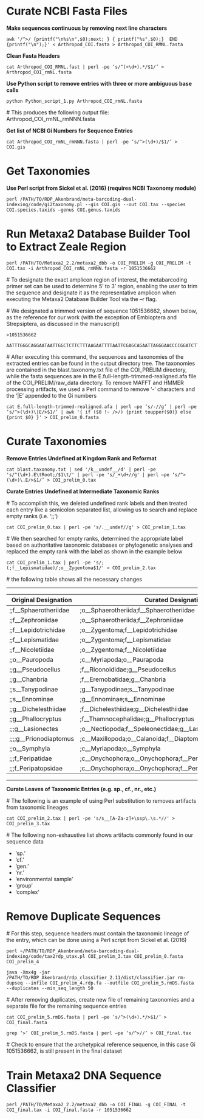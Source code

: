# Curate NCBI Fasta Files

**Make sequences continuous by removing next line characters**

```
awk '/^>/ {printf("\n%s\n",$0);next; } { printf("%s",$0);}  END {printf("\n");}' < Arthropod_COI.fasta > Arthropod_COI_RMNL.fasta
```

**Clean Fasta Headers**

```
cat Arthropod_COI_RMNL.fast | perl -pe ‘s/^(>\d+).*/$1/’ > Arthropod_COI_rmNL.fasta
```

**Use Python script to remove entries with three or more ambiguous base
calls**

```
python Python_script_1.py Arthropod_COI_rmNL.fasta
```

\# This produces the following output file:
Arthropod\_COI\_rmNL\_rmNNN.fasta

**Get list of NCBI Gi Numbers for Sequence Entries**

```
cat Arthropod_COI_rmNL_rmNNN.fasta | perl -pe ‘s/^>(\d+)/$1/’ > COI.gis
```

# Get Taxonomies

**Use Perl script from Sickel et al. (2016) (requires NCBI Taxonomy
module)**

```
perl /PATH/TO/RDP_Akenbrand/meta-barcoding-dual-indexing/code/gi2taxonomy.pl --gis COI.gis --out COI.tax --species COI.species.taxids –genus COI.genus.taxids
```

# Run Metaxa2 Database Builder Tool to Extract Zeale Region

```
perl /PATH/TO/Metaxa2_2.2/metaxa2_dbb -o COI_PRELIM -g COI_PRELIM -t COI.tax -i Arthropod_COI_rmNL_rmNNN.fasta -r 1051536662
```

\# To designate the exact amplicon region of interest, the metabarcoding
primer set can be used to determine 5’ to 3’ region, enabling the user
to trim the sequence and designate it as the representative amplicon
when executing the Metaxa2 Database Builder Tool via the –r flag.

\# We designated a trimmed version of sequence 1051536662, shown below,
as the reference for our work (with the exception of Embioptera and
Strepsiptera, as discussed in the manuscript)

```
>1051536662

AATTTGGGCAGGAATAATTGGCTCTTCTTTAAGAATTTTAATTCGAGCAGAATTAGGGAACCCCGGATCTTTAATTGGAGACGACCAAATTTATAATACTATTGTTACAGCTCATGCCTTTATTATAATTTTTTTTATAGTTATACCTATTATAATT
```

\# After executing this command, the sequences and taxonomies of the
extracted entries can be found in the output directory tree. The
taxonomies are contained in the blast.taxonomy.txt file of the
COI\_PRELIM directory, while the fasta sequences are in the
E.full-length-trimmed-realigned.afa file of the COI\_PRELIM/raw\_data
directory. To remove MAFFT and HMMER processing artifacts, we used a
Perl command to remove ‘-’ characters and the ‘|E’ appended to the Gi
numbers

```
cat E.full-length-trimmed-realigned.afa | perl –pe ‘s/-//g’ | perl –pe ‘s/^>(\d+)\|E/>$1/’ | awk '{ if ($0 !~ />/) {print toupper($0)} else {print $0} }' > COI_prelim_0.fasta 
```

# Curate Taxonomies

**Remove Entries Undefined at Kingdom Rank and Reformat**

```
cat blast.taxonomy.txt | sed '/k__undef__/d' | perl -pe 's/^(\d+).E\tRoot;/$1\t/' | perl -pe 's/_+\d+//g' | perl –pe ‘s/^>(\d+)\.E/>$1/’ > COI_prelim_0.tax
```

**Curate Entries Undefined at Intermediate Taxonomic Ranks**

\# To accomplish this, we deleted undefined rank labels and then treated
each entry like a semicolon separated list, allowing us to search and
replace empty ranks (i.e. ‘;;’)

```
cat COI_prelim_0.tax | perl -pe 's/.__undef//g' > COI_prelim_1.tax
```

\# We then searched for empty ranks, determined the appropriate label
based on authoritative taxonomic databases or phylogenetic analyses and
replaced the empty rank with the label as shown in the example below

```
cat COI_prelim_1.tax | perl -pe 's/;(;f__Lepismatidae)/;o__Zygentoma$1/' > COI_prelim_2.tax
```

\# the following table shows all the necessary changes

  -------------------------- ------------------------------------------------------------------------
  Original Designation | Curated Designation
  --- | ---
  ;;f\_\_Sphaerotheriidae | ;o\_\_Sphaerotheriida;f\_\_Sphaerotheriidae
  ;;f\_\_Zephroniidae | ;o\_\_Sphaerotheriida;f\_\_Zephroniidae
  ;;f\_\_Lepidotrichidae | ;o\_\_Zygentoma;f\_\_Lepidotrichidae
  ;;f\_\_Lepismatidae | ;o\_\_Zygentoma;f\_\_Lepismatidae
  ;;f\_\_Nicoletiidae | ;o\_\_Zygentoma;f\_\_Nicoletiidae
  ;;o\_\_Pauropoda | ;c\_\_Myriapoda;o\_\_Paurapoda
  ;;g\_\_Pseudocellus | ;f\_\_Riconoididae;g\_\_Pseudocellus
  ;;g\_\_Chanbria | ;f\_\_Eremobatidae;g\_\_Chanbria
  ;;s\_\_Tanypodinae | ;g\_\_Tanypodinae;s\_\_Tanypodinae
  ;;s\_\_Ennominae | ;g\_\_Ennominae;s\_\_Ennominae
  ;;g\_\_Dichelesthiidae | ;f\_\_Dichelesthiidae;g\_\_Dichelesthiidae
  ;;g\_\_Phallocryptus | ;f\_\_Thamnocephalidae;g\_\_Phallocryptus
  ;;;g\_\_Lasionectes | ;o\_\_Nectiopoda;f\_\_Speleonectidae;g\_\_Lasionectes
  ;;;;g\_\_Prionodiaptomus | ;c\_\_Maxillopoda;o\_\_Calanoida;f\_\_Diaptomidae;g\_\_Prionodiaptomus
  ;;o\_\_Symphyla | ;c\_\_Myriapoda;o\_\_Symphyla
  ;;;f\_Peripatidae | ;c\_\_Onychophora;o\_\_Onychophora;f\_\_Peripatidae
  ;;;f\_Peripatopsidae | ;c\_\_Onychophora;o\_\_Onychophora;f\_\_Peripatopsidae
  -------------------------- ------------------------------------------------------------------------

**Curate Leaves of Taxonomic Entries (e.g. sp., cf., nr., etc.)**

\# The following is an example of using Perl substitution to removes
artifacts from taxonomic lineages

```
cat COI_prelim_2.tax | perl -pe 's/s__[A-Za-z]+\ssp\.\s.*//' > COI_prelim_3.tax
```

\# The following non-exhaustive list shows artifacts commonly found in
our sequence data

-   ‘sp.’
-   ‘cf.’
-   ‘gen.’
-   ‘nr.’
-   ‘environmental sample’
-   ‘group’
-   ‘complex’

# Remove Duplicate Sequences

\# For this step, sequence headers must contain the taxonomic lineage of
the entry, which can be done using a Perl script from Sickel et al.
(2016)

```
perl ~/PATH/TO/RDP_Akenbrand/meta-barcoding-dual-indexing/code/tax2rdp_utax.pl COI_prelim_3.tax COI_prelim_0.fasta COI_prelim_4

java -Xmx4g -jar /PATH/TO/RDP_Akenbrand/rdp_classifier_2.11/dist/classifier.jar rm-dupseq --infile COI_prelim_4.rdp.fa --outfile COI_prelim_5.rmDS.fasta --duplicates --min_seq_length 50
```

\# After removing duplicates, create new file of remaining taxonomies
and a separate file for the remaining sequence entries

```
cat COI_prelim_5.rmDS.fasta | perl –pe ‘s/^>(\d+).*/>$1/’ > COI_final.fasta

grep ‘>’ COI_prelim_5.rmDS.fasta | perl –pe ‘s/^>//’ > COI_final.tax
```

\# Check to ensure that the archetypical reference sequence, in this
case Gi 1051536662, is still present in the final dataset

# Train Metaxa2 DNA Sequence Classifier

```
perl /PATH/TO/Metaxa2_2.2/metaxa2_dbb -o COI_FINAL -g COI_FINAL -t COI_final.tax -i COI_final.fasta -r 1051536662
```
